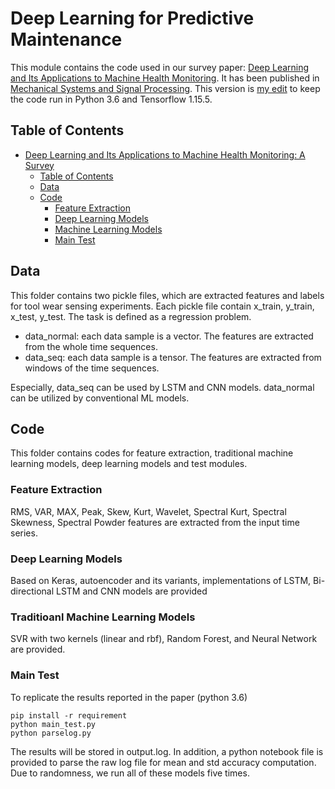 # Deep Learning for Predictive Maintenance

This module contains the code used in our survey paper: [Deep Learning and Its Applications to Machine Health Monitoring](https://www.researchgate.net/publication/311839720_Deep_Learning_and_Its_Applications_to_Machine_Health_Monitoring_A_Survey). It has been published in [Mechanical Systems and Signal Processing](https://linkinghub.elsevier.com/retrieve/pii/S0888327018303108). This version is [my edit](https://github.com/bagustrius) to keep the code run in Python 3.6 and Tensorflow 1.15.5.

## Table of Contents

<!-- TOC START min:1 max:3 link:true update:true -->
- [Deep Learning and Its Applications to Machine Health Monitoring: A Survey](#DL-MHMS)
  - [Table of Contents](#table-of-contents)
  - [Data](#data)
  - [Code](#code)
    - [Feature Extraction](#feature-extraction)
    - [Deep Learning Models](#deep-learning-models)
    - [Machine Learning Models](#machine-learning-models)
    - [Main Test](#main-test)
<!-- TOC END -->



## Data
This folder contains two pickle files, which are extracted features and labels for tool wear sensing experiments. Each pickle file contain x_train, y_train, x_test, y_test. The task is defined as a regression problem.

- data_normal: each data sample is a vector. The features are extracted from the whole time sequences. 
- data_seq: each data sample is a tensor. The features are extracted from windows of the time sequences. 

Especially, data_seq can be used by LSTM and CNN models. data_normal can be utilized by conventional ML models.

## Code
This folder contains codes for feature extraction, traditional machine learning models, deep learning models and test modules. 

### Feature Extraction
RMS, VAR, MAX, Peak, Skew, Kurt, Wavelet, Spectral Kurt, Spectral Skewness, Spectral Powder features are extracted from the input time series. 

### Deep Learning Models
Based on Keras, autoencoder and its variants, implementations of LSTM, Bi-directional LSTM and CNN models are provided

### Traditioanl Machine Learning Models
SVR with two kernels (linear and rbf), Random Forest, and Neural Network are provided.

### Main Test
To replicate the results reported in the paper (python 3.6)
```
pip install -r requirement 
python main_test.py
python parselog.py
```
The results will be stored in output.log. In addition, a python notebook file is provided to parse the raw log file for mean and std accuracy computation. 
Due to randomness, we run all of these models five times. 

